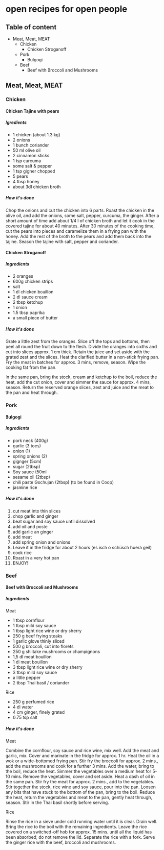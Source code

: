 # open recipes for open people

## Table of content
  - Meat, Meat, MEAT
    - Chicken
      - Chicken Stroganoff
    - Pork
      - Bulgogi
    - Beef
      - Beef with Broccoli and Mushrooms

## Meat, Meat, MEAT

### Chicken

#### Chicken Tajine with pears

##### Igredients

  - 1 chicken (about 1.3 kg)
  - 2 onions
  - 1 bunch coriander
  - 50 ml olive oil
  - 2 cinnamon sticks
  - 1 tsp curcuma
  - some salt & pepper
  - 1 tsp gigner chopped
  - 5 pears
  - 4 tbsp honey
  - about 3dl chicken broth

##### How it's done

Chop the onions and cut the chicken into 6 parts. Roast the chicken in the olive oil, and add the onions, some salt, pepper, curcuma, the ginger. After a short amount of time add about 1/4 l of chicken broth and let it cook in the covered tajine for about 40 minutes. After 30 minutes of the cooking time, cut the pears into pieces and caramelize them in a frying pan with the honey. Add the rest of the broth to the pears and add them back into the tajine. Season the tajine with salt, pepper and coriander.

#### Chicken Stroganoff

##### Ingredients

  - 2 oranges
  - 600g chicken strips
  - salt
  - 1 dl chicken bouillon 
  - 2 dl sauce cream
  - 2 tbsp ketchup
  - 1 onion
  - 1.5 tbsp paprika
  - a small piece of butter

##### How it's done

Grate a little zest from the oranges. Slice off the tops and bottoms, then peel all round the fruit down to the flesh. Divide the oranges into sixths and cut into slices approx. 1 cm thick. Retain the juice and set aside with the grated zest and the slices. Heat the clarified butter in a non-stick frying pan. Fry the meat in batches for approx. 3 mins, remove, season. Wipe the cooking fat from the pan. 

In the same pan, bring the stock, cream and ketchup to the boil, reduce the heat, add the cut onion, cover and simmer the sauce for approx. 4 mins, season. Return the reserved orange slices, zest and juice and the meat to the pan and heat through. 

### Pork

#### Bulgogi

##### Ingredients
+ pork neck (400g)
+ garlic (3 toes)
+ onion (1)
+ spring onions (2)
+ gignger (5cm)
+ sugar (2tbsp)
+ Soy sauce (50ml
+ sesame oil (2tbsp)
+ chili paste  Gochujan (2tbsp) (to be found in Coop)
+ jasmine rice

##### How it's done
1. cut meat into thin slices
2. chop garlic and ginger
3. beat sugar and soy sauce until dissolved
4. add oil and poste
5. add garlic an ginger
6. add meat
7. add spring onion and onions
8. Leave it in the fridge for about 2 hours (es isch o schüsch huerä geil)
9. cook rice
10. Roast in a very hot pan
11. ENJOY!

### Beef

#### Beef with Broccoli and Mushrooms

##### Ingredients

Meat
  - 1 tbsp cornflour
  - 1 tbsp mild soy sauce
  - 1 tbsp light rice wine or dry sherry
  - 250 g beef frying steaks
  - 1 garlic glove thinly sliced
  - 500 g broccoli, cut into florets
  - 250 g shiitake mushrooms or champignons
  - 1,5 dl meat bouillon
  - 1 dl meat bouillon
  - 3 tbsp light rice wine or dry sherry
  - 3 tbsp mild soy sauce
  - a little pepper
  - 2 tbsp Thai basil / coriander

Rice
  - 250 g perfumed rice
  - 4 dl water
  - 4 cm ginger, finely grated
  - 0.75 tsp salt

##### How it's done

Meat

Combine the cornflour, soy sauce and rice wine, mix well. Add the meat and garlic, mix. Cover and marinate in the fridge for approx. 1 hr. Heat the oil in a wok or a wide-bottomed frying pan. Stir fry the broccoli for approx. 2 mins., add the mushrooms and cook for a further 3 mins. Add the water, bring to the boil, reduce the heat. Simmer the vegetables over a medium heat for 5-10 mins. Remove the vegetables, cover and set aside. Heat a dash of oil in the same pan. Stir fry the meat for approx. 2 mins., add to the vegetables. Stir together the stock, rice wine and soy sauce, pour into the pan. Loosen any bits that have stuck to the bottom of the pan, bring to the boil. Reduce the heat, return the vegetables and meat to the pan, gently heat through, season. Stir in the Thai basil shortly before serving.

Rice

Rinse the rice in a sieve under cold running water until it is clear. Drain well. Bring the rice to the boil with the remaining ingredients. Leave the rice covered on a switched-off hob for approx. 15 mins. until all the liquid has been absorbed; do not remove the lid. Separate the rice with a fork. Serve the ginger rice with the beef, broccoli and mushrooms.
